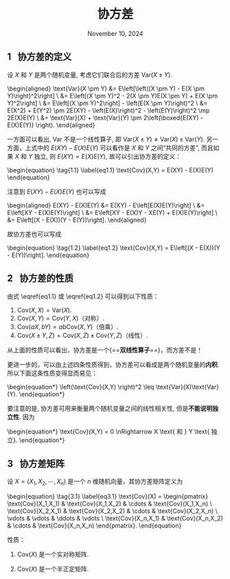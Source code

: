 # <center>**协方差**</center>

<center>November 10, 2024</center>

## **1 $~~$协方差的定义**

设 $X$ 和 $Y$ 是两个随机变量, 考虑它们联合后的方差 $\text{Var}(X \pm Y)$. 


\begin{aligned}
    \text{Var}(X \pm Y) &= E\left[\left((X \pm Y) - E(X \pm Y)\right)^2\right] \\
    &= E\left[(X \pm Y)^2 - 2(X \pm Y)E(X \pm Y) + E(X \pm Y)^2\right] \\
    &= E\left[(X \pm Y)^2\right] - \left(E(X \pm Y)\right)^2 \\
    &= E(X^2) + E(Y^2) \pm 2E(XY) - \left(E(X)\right)^2 - \left(E(Y)\right)^2 \mp 2E(X)E(Y) \\
    &= \text{Var}(X) + \text{Var}(Y) \pm 2\left(\boxed{E(XY) - E(X)E(Y)} \right).
\end{aligned}

一方面可以看出, $\text{Var}$ 不是一个线性算子, 即 $\text{Var}(X \pm Y) \neq \text{Var}(X) \pm \text{Var}(Y)$. 另一方面，上式中的 $E(XY) - E(X)E(Y)$ 可以看作是 $X$ 和 $Y$ 之间“共同的方差”, 而且如果 $X$ 和 $Y$ 独立, 则 $E(XY) = E(X)E(Y)$, 故可以引出协方差的定义：

\begin{equation} \tag{1.1} \label{eq1.1}
    \text{Cov}(X,Y) = E(XY) - E(X)E(Y)
\end{equation}

注意到 $E(XY) - E(X)E(Y)$ 也可以写成

\begin{aligned}
    E(XY) - E(X)E(Y) &= E(XY) - E\left[E(X)E(Y)\right] \\
    &= E\left[XY - E(X)E(Y)\right] \\
    &= E\left[XY - E(X)Y - XE(Y) + E(X)E(Y)\right] \\
    &= E\left[(X - E(X))(Y - E(Y))\right].
\end{aligned}

故协方差也可以写成

\begin{equation} \tag{1.2} \label{eq1.2}
    \text{Cov}(X,Y) = E\left[(X - E(X))(Y - E(Y))\right].
\end{equation}

## **2 $~~$协方差的性质**

由式 \eqref{eq1.1} 或 \eqref{eq1.2} 可以得到以下性质：

1. $\text{Cov}(X,X) = \text{Var}(X)$.
2. $\text{Cov}(X,Y) = \text{Cov}(Y,X)$（对称）.
3. $\text{Cov}(aX,bY) = ab\text{Cov}(X,Y)$（倍乘）.
4. $\text{Cov}(X \pm Y,Z) = \text{Cov}(X,Z) \pm \text{Cov}(Y,Z)$（线性）.

从上面的性质可以看出，协方差是一个{==**双线性算子**==}，而方差不是！

更进一步的，可以由上述四条性质得到，协方差可以看成是两个随机变量的**内积**. 所以下面这条性质变得显而易见：

\begin{equation*}
    \left(\text{Cov}(X,Y) \right)^2 \leq \text{Var}(X)\text{Var}(Y).
\end{equation*}

要注意的是, 协方差可用来衡量两个随机变量之间的线性相关性, 但是**不能说明独立性**. 因为

\begin{equation*}
    \text{Cov}(X,Y) = 0 \nRightarrow X \text{ 和 } Y \text{ 独立}.
\end{equation*}

## **3 $~~$协方差矩阵**

设 $X = (X_1, X_2, \cdots, X_n)$ 是一个 $n$ 维随机向量，其协方差矩阵定义为

\begin{equation} \tag{3.1} \label{eq3.1}
    \text{Cov}(X) = \begin{pmatrix}
        \text{Cov}(X_1,X_1) & \text{Cov}(X_1,X_2) & \cdots & \text{Cov}(X_1,X_n) \\
        \text{Cov}(X_2,X_1) & \text{Cov}(X_2,X_2) & \cdots & \text{Cov}(X_2,X_n) \\
        \vdots & \vdots & \ddots & \vdots \\
        \text{Cov}(X_n,X_1) & \text{Cov}(X_n,X_2) & \cdots & \text{Cov}(X_n,X_n)
    \end{pmatrix}.
\end{equation}

性质：

1. $\text{Cov}(X)$ 是一个实对称矩阵.
2. $\text{Cov}(X)$ 是一个半正定矩阵.

    <!-- 证明：对于任意的 $n$ 维向量 $a = (a_1, a_2, \cdots, a_n)$, 有

    \begin{aligned}
        a^T\text{Cov}(X)a &= \begin{pmatrix} a_1 & a_2 & \cdots & a_n \end{pmatrix} \begin{pmatrix}
            \text{Cov}(X_1,X_1) & \text{Cov}(X_1,X_2) & \cdots & \text{Cov}(X_1,X_n) \\
            \text{Cov}(X_2,X_1) & \text{Cov}(X_2,X_2) & \cdots & \text{Cov}(X_2,X_n) \\
            \vdots & \vdots & \ddots & \vdots \\
            \text{Cov}(X_n,X_1) & \text{Cov}(X_n,X_2) & \cdots & \text{Cov}(X_n,X_n)
        \end{pmatrix} \begin{pmatrix} a_1 \\ a_2 \\ \vdots \\ a_n \end{pmatrix} \\
        &= \begin{pmatrix} \sum_{i=1}^n a_i\text{Cov}(X_i,X_1) & \sum_{i=1}^n a_i\text{Cov}(X_i,X_2) & \cdots & \sum_{i=1}^n a_i\text{Cov}(X_i,X_n) \end{pmatrix} \begin{pmatrix} a_1 \\ a_2 \\ \vdots \\ a_n \end{pmatrix} \\
        &= \sum_{i=1}^n \sum_{j=1}^n a_ia_j\text{Cov}(X_i,X_j) \\
        &= \text{Cov}\left(\sum_{i=1}^n a_iX_i, \sum_{j=1}^n a_jX_j\right) \geq 0.
    \end{aligned} -->


